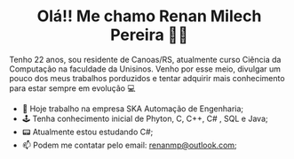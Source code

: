 <h1 align="center"> Olá!! Me chamo Renan Milech Pereira 👨‍💻 </h1>

Tenho 22 anos, sou residente de Canoas/RS, atualmente curso Ciência da Computação na faculdade da Unisinos. Venho por esse meio, divulgar um pouco dos meus trabalhos porduzidos e tentar adquirir mais conhecimento para estar sempre em evolução 💻


- 🧰 Hoje trabalho na empresa SKA Automação de Engenharia;
- 🕹 Tenha conhecimento inicial de Phyton, C, C++, C# , SQL e Java;
- 📟 Atualmente estou estudando C#; 
- 📫 Podem me contatar pelo email: renanmp@outlook.com;

